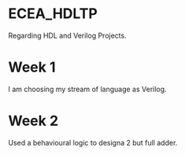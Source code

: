 # ECEA_HDLTP
Regarding HDL and Verilog Projects.

# Week 1
I am choosing my stream of language as Verilog.

# Week 2
Used a behavioural logic to  designa 2 but full adder.
